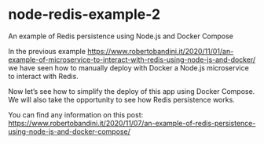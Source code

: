 # node-redis-example-2
An example of Redis persistence using Node.js and Docker Compose

In the previous example 
https://www.robertobandini.it/2020/11/01/an-example-of-microservice-to-interact-with-redis-using-node-js-and-docker/
we have seen how to manually deploy with Docker a Node.js microservice to interact with Redis.

Now let’s see how to simplify the deploy of this app using Docker Compose.
We will also take the opportunity to see how Redis persistence works.

You can find any information on this post:
https://www.robertobandini.it/2020/11/07/an-example-of-redis-persistence-using-node-js-and-docker-compose/
